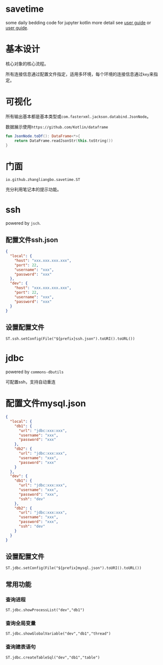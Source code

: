 # savetime

some daily bedding code for jupyter kotlin more detail
see [user guide](https://github.com/zhangliangbo/notebook/blob/main/savetime.ipynb)
or [user guide](http://nbviewer.org/github/zhangliangbo/notebook/blob/main/savetime.ipynb).

# 基本设计

核心对象的核心流程。

所有连接信息通过配置文件指定，适用多环境，每个环境的连接信息通过`key`来指定。

# 可视化
所有输出基本都是基本类型或`com.fasterxml.jackson.databind.JsonNode`。

数据展示使用`https://github.com/Kotlin/dataframe`

```kotlin
fun JsonNode.toDf(): DataFrame<*>{
    return DataFrame.readJsonStr(this.toString())
}
```

# 门面

```
io.github.zhangliangbo.savetime.ST
```

充分利用笔记本的提示功能。

# ssh

powered by `jsch`.

## 配置文件ssh.json

```json
{
  "local": {
    "host": "xxx.xxx.xxx.xxx",
    "port": 22,
    "username": "xxx",
    "password": "xxx"
  },
  "dev": {
    "host": "xxx.xxx.xxx.xxx",
    "port": 22,
    "username": "xxx",
    "password": "xxx"
  }
}
```

## 设置配置文件

```
ST.ssh.setConfig(File("${prefix}ssh.json").toURI().toURL())
```

# jdbc

powered by `commons-dbutils`

可配置ssh，支持自动重连

# 配置文件mysql.json

```json
{
  "local": {
    "db1": {
      "url": "jdbc:xxx:xxx",
      "username": "xxx",
      "password": "xxx"
    },
    "db2": {
      "url": "jdbc:xxx:xxx",
      "username": "xxx",
      "password": "xxx"
    }
  },
  "dev": {
    "db1": {
      "url": "jdbc:xxx:xxx",
      "username": "xxx",
      "password": "xxx",
      "ssh": "dev"
    },
    "db2": {
      "url": "jdbc:xxx:xxx",
      "username": "xxx",
      "password": "xxx",
      "ssh": "dev"
    }
  }
}
```

## 设置配置文件

```
ST.jdbc.setConfig(File("${prefix}mysql.json").toURI().toURL())
```

## 常用功能

### 查询进程
```
ST.jdbc.showProcessList("dev","db1")
```
### 查询全局变量
```
ST.jdbc.showGlobalVariable("dev","db1","thread")
```
### 查询建表语句
```
ST.jdbc.createTableSql("dev","db1","table")
```